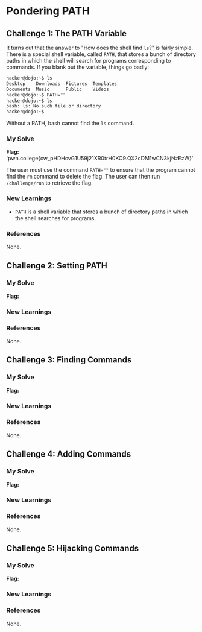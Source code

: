 # Pondering PATH

## Challenge 1: The PATH Variable 
It turns out that the answer to "How does the shell find ```ls```?" is fairly simple. There is a special shell variable, called ```PATH```, that stores a bunch of directory paths in which the shell will search for programs corresponding to commands. If you blank out the variable, things go badly:
```bash
hacker@dojo:~$ ls
Desktop    Downloads  Pictures  Templates
Documents  Music      Public    Videos
hacker@dojo:~$ PATH=""
hacker@dojo:~$ ls
bash: ls: No such file or directory
hacker@dojo:~$
```
Without a PATH, bash cannot find the ```ls``` command.

### My Solve 
**Flag:** 'pwn.college{cw_pHDHcvG1U59j21XR0trH0KO9.QX2cDM1wCN3kjNzEzW}'

The user must use the command ```PATH=""``` to ensure that the program cannot find the ```rm``` command to delete the flag. The user can then run ```/challenge/run``` to retrieve the flag. 

### New Learnings
- ```PATH``` is a shell variable that stores a bunch of directory paths in which the shell searches for programs. 

### References 
None.

## Challenge 2: Setting PATH 

### My Solve 
**Flag:**

### New Learnings

### References 
None.

## Challenge 3: Finding Commands

### My Solve 
**Flag:**

### New Learnings

### References 
None.

## Challenge 4: Adding Commands 

### My Solve 
**Flag:**

### New Learnings

### References 
None.

## Challenge 5: Hijacking Commands 

### My Solve 
**Flag:**

### New Learnings

### References 
None.

